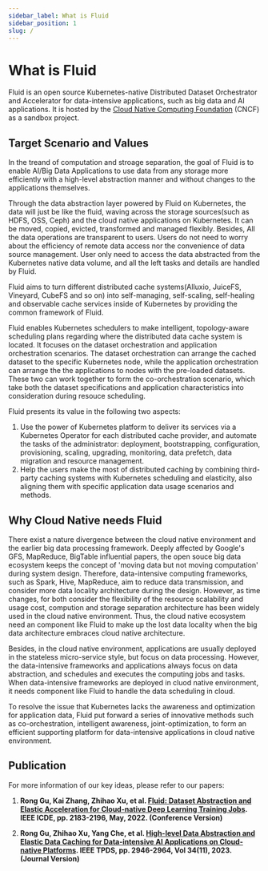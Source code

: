 ```yaml
---
sidebar_label: What is Fluid
sidebar_position: 1
slug: /
---
```


# What is Fluid

Fluid is an open source Kubernetes-native Distributed Dataset Orchestrator and Accelerator for data-intensive applications, such as big data and AI applications. It is hosted by the [Cloud Native Computing Foundation](https://cncf.io) (CNCF) as a sandbox project.


## Target Scenario and  Values

In the treand of computation and stroage separation, the goal of Fluid is to enable AI/Big Data Applications to use data from any storage more efficiently with a high-level abstraction manner  and without changes to the applications themselves.

Through the data abstraction layer powered by Fluid on Kubernetes, the data will just be like 
the fluid, waving across the storage sources(such as HDFS, OSS, Ceph) and the cloud native applications on Kubernetes. It can be moved, copied, evicted, transformed and managed flexibly. Besides, All the data operations are transparent to users. Users do not need to worry about the efficiency of remote data access nor the convenience of data source management. User only need to access the data abstracted from the Kubernetes native data volume, and all the left tasks and details are handled by Fluid.

Fluid aims to turn different distributed cache systems(Alluxio, JuiceFS, Vineyard,  CubeFS and so on) into self-managing, self-scaling, self-healing and observable cache services inside of Kubernetes by providing the common framework of Fluid.

Fluid enables Kubernetes schedulers to make intelligent, topology-aware scheduling plans regarding where the distributed data cache system is located.  It focuses on the dataset orchestration and application orchestration  scenarios. The dataset orchestration can arrange the cached dataset to the specific Kubernetes node, while the application orchestration can arrange the the applications to nodes with the pre-loaded datasets. These two can work together to form the co-orchestration scenario, which take both the dataset specifications and application characteristics into consideration during resouce scheduling.

Fluid presents its value in the following two aspects:
1. Use the power of Kubernetes platform to deliver its services via a Kubernetes Operator for each distributed cache provider, and automate the tasks of the administrator: deployment, bootstrapping, configuration, provisioning, scaling, upgrading, monitoring, data prefetch, data migration and resource management.
2. Help the users make the most of distributed caching by combining third-party caching systems with Kubernetes scheduling and elasticity, also aligning them with specific application data usage scenarios and methods.

## Why Cloud Native needs Fluid

There exist a nature divergence between the cloud native environment and the earlier big data processing framework. Deeply affected by Google's GFS, MapReduce, BigTable influential papers, the open souce big data ecosystem keeps the concept of 'moving data but not moving computation' during system design. Therefore, data-intensive computing frameworks, such as Spark, Hive, MapReduce, aim to reduce data transmission, and consider more data locality architecture during the design. However, as time changes, for both consider the flexibility of the resource scalability and usage cost, compution and storage separation architecture has been widely used in the cloud native environment. Thus, the cloud native ecosystem need an component like Fluid to make up the lost data locality when the big data architecture embraces cloud native architecture.

Besides, in the cloud native environment, applications are usually deployed in the stateless micro-service style, but focus on data processing. However, the data-intensive frameworks and applications always focus on data abstraction, and schedules and executes the computing jobs and tasks. When data-intensive frameworks are deployed in cluod native environment, it needs component like Fluid to handle the data scheduling in cloud.

To resolve the issue that Kubernetes lacks the awareness and optimization for application data, Fluid put forward a series of innovative methods such as co-orchestration, intelligent awareness, joint-optimization, to form an efficient supporting platform for data-intensive applications in cloud native environment.

## Publication
For more information of our key ideas, please refer to our papers:

1. **Rong Gu, Kai Zhang, Zhihao Xu, et al. [Fluid: Dataset Abstraction and Elastic Acceleration for Cloud-native Deep Learning Training Jobs](https://ieeexplore.ieee.org/abstract/document/9835158). IEEE ICDE, pp. 2183-2196, May, 2022. (Conference Version)**

2. **Rong Gu, Zhihao Xu, Yang Che, et al. [High-level Data Abstraction and Elastic Data Caching for Data-intensive AI Applications on Cloud-native Platforms](https://ieeexplore.ieee.org/document/10249214). IEEE TPDS, pp. 2946-2964, Vol 34(11), 2023. (Journal Version)**